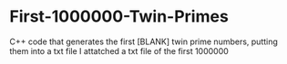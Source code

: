 # First-1000000-Twin-Primes
C++ code that generates the first [BLANK] twin prime numbers, putting them into a txt file
I attatched a txt file of the first 1000000

